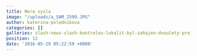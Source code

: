 ```yaml
---
title: Nora sysla
image: "/uploads/a_SAM_2599.JPG"
author: katerina-polednikova
categories: []
galleries: slash-news-slash-kontrolou-lokalit-byl-zahajen-dvoulety-projekt
position: 12
date: '2016-05-29 05:22:59 +0000'
---
```

